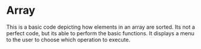 # Array
This is a basic code depicting how elements in an array are sorted.  Its not a perfect code, but its able to perform the basic functions.
It displays a menu to the user to choose which operation to execute.
